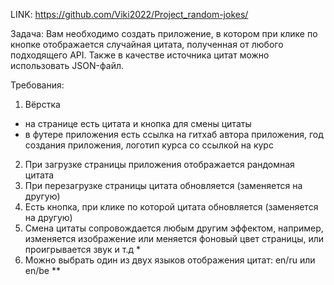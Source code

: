LINK: https://github.com/Viki2022/Project_random-jokes/

Задача: Вам необходимо создать приложение, в котором при клике по кнопке отображается случайная цитата, полученная от любого подходящего API. Также в качестве источника цитат можно использовать JSON-файл.

Требования:

1. Вёрстка
- на странице есть цитата и кнопка для смены цитаты
- в футере приложения есть ссылка на гитхаб автора приложения, год создания приложения, логотип курса со ссылкой на курс
2. При загрузке страницы приложения отображается рандомная цитата
3. При перезагрузке страницы цитата обновляется (заменяется на другую)
4. Есть кнопка, при клике по которой цитата обновляется (заменяется на другую)
5. Смена цитаты сопровождается любым другим эффектом, например, изменяется изображение или меняется фоновый цвет страницы, или проигрывается звук и т.д *
6. Можно выбрать один из двух языков отображения цитат: en/ru или en/be **